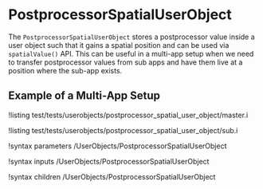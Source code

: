 # PostprocessorSpatialUserObject

The `PostprocessorSpatialUserObject` stores a postprocessor value inside a user object such that it gains a spatial position and can be used via `spatialValue()` API.
This can be useful in a multi-app setup when we need to transfer postprocessor values from sub apps and have them live at a position where
the sub-app exists.

## Example of a Multi-App Setup

!listing test/tests/userobjects/postprocessor_spatial_user_object/master.i

!listing test/tests/userobjects/postprocessor_spatial_user_object/sub.i


!syntax parameters /UserObjects/PostprocessorSpatialUserObject

!syntax inputs /UserObjects/PostprocessorSpatialUserObject

!syntax children /UserObjects/PostprocessorSpatialUserObject
